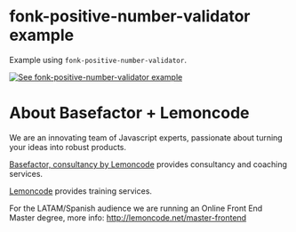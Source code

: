 # fonk-positive-number-validator example

Example using `fonk-positive-number-validator`.

[![See fonk-positive-number-validator example](https://codesandbox.io/static/img/play-codesandbox.svg)](https://codesandbox.io/s/github/lemoncode/fonk-positive-number-validator/tree/master/examples/ts)

# About Basefactor + Lemoncode

We are an innovating team of Javascript experts, passionate about turning your ideas into robust products.

[Basefactor, consultancy by Lemoncode](http://www.basefactor.com) provides consultancy and coaching services.

[Lemoncode](http://lemoncode.net/services/en/#en-home) provides training services.

For the LATAM/Spanish audience we are running an Online Front End Master degree, more info: http://lemoncode.net/master-frontend
